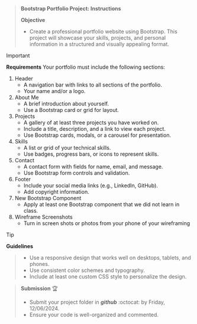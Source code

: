 >**Bootstrap Portfolio Project: Instructions** 
>
>**Objective**
>- Create a professional portfolio website using Bootstrap. This project will showcase your skills, projects, and personal information in a structured and visually appealing format.


> [!IMPORTANT]
>**Requirements**
>Your portfolio must include the following sections:
>1. Header
>    - A navigation bar with links to all sections of the portfolio.
>    - Your name and/or a logo.
>2. About Me
>    - A brief introduction about yourself.
>    - Use a Bootstrap card or grid for layout.
>3. Projects
>    - A gallery of at least three projects you have worked on.
>    - Include a title, description, and a link to view each project.
>    - Use Bootstrap cards, modals, or a carousel for presentation.
>4. Skills
>    - A list or grid of your technical skills.
>    - Use badges, progress bars, or icons to represent skills.
>5. Contact
>    - A contact form with fields for name, email, and message.
>    - Use Bootstrap form controls and validation.
>6. Footer
>    - Include your social media links (e.g., LinkedIn, GitHub).
>    - Add copyright information.
>7. New Bootstrap Component
>    - Apply at least one Bootstrap component that we did not learn in class.
>8. Wireframe Screenshots
>    - Turn in screen shots or photos from your phone of your wireframing

> [!TIP]
**Guidelines**
>- Use a responsive design that works well on desktops, tablets, and phones.
>- Use consistent color schemes and typography.
>- Include at least one custom CSS style to personalize the design.


>**Submission** :trophy:
>- Submit your project folder in **_github_** :octocat: by Friday, 12/06/2024.
>- Ensure your code is well-organized and commented.
